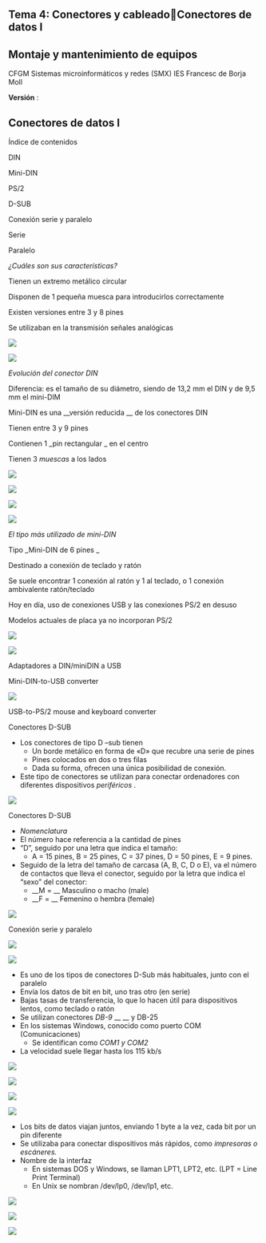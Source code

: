 ## Tema 4: Conectores y cableadoConectores de datos I

## Montaje y mantenimiento de equipos
CFGM Sistemas microinformáticos y redes (SMX)
IES Francesc de Borja Moll

__Versión__ :

## Conectores de datos I

Índice de contenidos

DIN

Mini\-DIN

PS/2

D\-SUB

Conexión serie y paralelo

Serie

Paralelo

_¿Cuáles son sus características?_

Tienen un extremo metálico circular

Disponen de 1 pequeña muesca para introducirlos correctamente

Existen versiones entre 3 y 8 pines

Se utilizaban en la transmisión señales analógicas

![](img%5C2%20Conectores%20de%20datos%20I%20%28DIN%2C%20DSUB%2C%20serie%2C%20paralelo%290.jpg)

![](img%5C2%20Conectores%20de%20datos%20I%20%28DIN%2C%20DSUB%2C%20serie%2C%20paralelo%291.png)

_Evolución del conector DIN_

Diferencia: es el tamaño de su diámetro\, siendo de 13\,2 mm el DIN y de 9\,5 mm el mini\-DIM

Mini\-DIN es una  __versión reducida __ de los conectores DIN

Tienen entre 3 y 9 pines

Contienen 1  _pin rectangular _ en el centro

Tienen 3  _muescas_  a los lados

![](img%5C2%20Conectores%20de%20datos%20I%20%28DIN%2C%20DSUB%2C%20serie%2C%20paralelo%292.png)

![](img%5C2%20Conectores%20de%20datos%20I%20%28DIN%2C%20DSUB%2C%20serie%2C%20paralelo%293.png)

![](img%5C2%20Conectores%20de%20datos%20I%20%28DIN%2C%20DSUB%2C%20serie%2C%20paralelo%294.png)

![](img%5C2%20Conectores%20de%20datos%20I%20%28DIN%2C%20DSUB%2C%20serie%2C%20paralelo%295.jpg)

_El tipo más utilizado de mini\-DIN_

Tipo  _Mini\-DIN de 6 pines _

Destinado a conexión de teclado y ratón

Se suele encontrar 1 conexión al ratón y 1 al teclado\, o 1 conexión ambivalente ratón/teclado

Hoy en día\, uso de conexiones USB y las conexiones PS/2 en desuso

Modelos actuales de placa ya no incorporan PS/2

![](img%5C2%20Conectores%20de%20datos%20I%20%28DIN%2C%20DSUB%2C%20serie%2C%20paralelo%296.png)

![](img%5C2%20Conectores%20de%20datos%20I%20%28DIN%2C%20DSUB%2C%20serie%2C%20paralelo%297.png)

Adaptadores a DIN/miniDIN a USB

Mini\-DIN\-to\-USB converter

![](img%5C2%20Conectores%20de%20datos%20I%20%28DIN%2C%20DSUB%2C%20serie%2C%20paralelo%298.png)

USB\-to\-PS/2 mouse and keyboard converter

Conectores D\-SUB

* Los conectores de tipo D –sub tienen
  * Un borde metálico en forma de «D» que recubre una serie de pines
  * Pines colocados en dos o tres filas
  * Dada su forma\, ofrecen una única posibilidad de conexión\.
* Este tipo de conectores se utilizan para conectar ordenadores con diferentes dispositivos  _periféricos_ \.

![](img%5C2%20Conectores%20de%20datos%20I%20%28DIN%2C%20DSUB%2C%20serie%2C%20paralelo%299.png)

Conectores D\-SUB

* _Nomenclatura_
* El número hace referencia a la cantidad de pines
* “D”\, seguido por una letra que indica el tamaño:
  * A = 15 pines\, B = 25 pines\, C = 37 pines\,     D = 50 pines\,     E = 9 pines\.
* Seguido de la letra del tamaño de carcasa \(A\, B\, C\, D o E\)\, va el número de contactos que lleva el conector\, seguido por la letra que indica el “sexo” del conector:
  * __M = __ Masculino o macho \(male\)
  * __F = __ Femenino o hembra \(female\)

![](img%5C2%20Conectores%20de%20datos%20I%20%28DIN%2C%20DSUB%2C%20serie%2C%20paralelo%2910.png)

Conexión serie y paralelo

![](img%5C2%20Conectores%20de%20datos%20I%20%28DIN%2C%20DSUB%2C%20serie%2C%20paralelo%2911.png)

![](img%5C2%20Conectores%20de%20datos%20I%20%28DIN%2C%20DSUB%2C%20serie%2C%20paralelo%2912.png)

* Es uno de los tipos de conectores D\-Sub más habituales\, junto con el paralelo
* Envía los datos de bit en bit\, uno tras otro \(en serie\)
* Bajas tasas de transferencia\, lo que lo hacen útil para dispositivos lentos\, como teclado o ratón
* Se utilizan conectores  _DB\-9_  __ __ y DB\-25
* En los sistemas Windows\, conocido como puerto COM \(Comunicaciones\)
  * Se identifican como  _COM1 y COM2_
* La velocidad suele llegar hasta los 115 kb/s

![](img%5C2%20Conectores%20de%20datos%20I%20%28DIN%2C%20DSUB%2C%20serie%2C%20paralelo%2913.jpg)

![](img%5C2%20Conectores%20de%20datos%20I%20%28DIN%2C%20DSUB%2C%20serie%2C%20paralelo%2914.jpg)

![](img%5C2%20Conectores%20de%20datos%20I%20%28DIN%2C%20DSUB%2C%20serie%2C%20paralelo%2915.png)

![](img%5C2%20Conectores%20de%20datos%20I%20%28DIN%2C%20DSUB%2C%20serie%2C%20paralelo%2916.png)

* Los bits de datos viajan juntos\, enviando 1 byte a la vez\, cada bit por un pin diferente
* Se utilizaba para conectar dispositivos más rápidos\, como  _impresoras o escáneres\._
* Nombre de la interfaz
  * En sistemas DOS y Windows\, se llaman LPT1\, LPT2\, etc\. \(LPT = Line Print Terminal\)
  * En Unix se nombran /dev/lp0\, /dev/lp1\, etc\.

![](img%5C2%20Conectores%20de%20datos%20I%20%28DIN%2C%20DSUB%2C%20serie%2C%20paralelo%2917.png)

![](img%5C2%20Conectores%20de%20datos%20I%20%28DIN%2C%20DSUB%2C%20serie%2C%20paralelo%2918.png)

![](img%5C2%20Conectores%20de%20datos%20I%20%28DIN%2C%20DSUB%2C%20serie%2C%20paralelo%2919.jpg)

